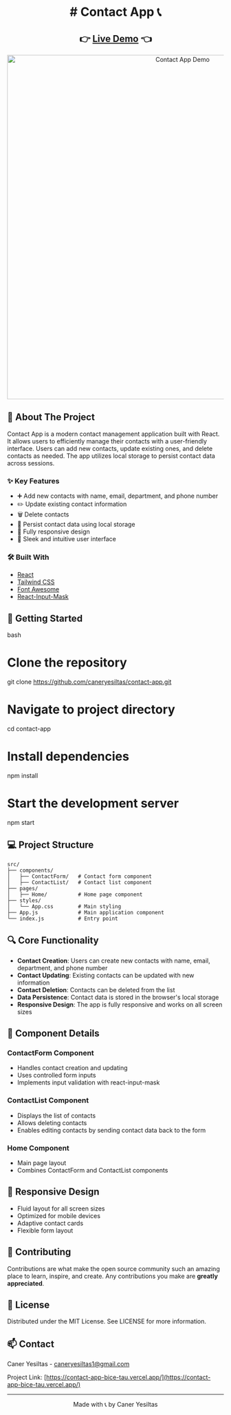 
<div align="center">
 <h1> 
# Contact App 📞
 </h1>
</div>

<div align="center">
  <h2>
    👉 <a href="https://contact-app-bice-tau.vercel.app/">Live Demo</a> 👈
  </h2>
</div>

<div align="center">
  <img src="/assets/Contact-App.gif" alt="Contact App Demo" width="800"/>
</div>

## 📌 About The Project

Contact App is a modern contact management application built with React. It allows users to efficiently manage their contacts with a user-friendly interface. Users can add new contacts, update existing ones, and delete contacts as needed. The app utilizes local storage to persist contact data across sessions.

### ✨ Key Features

- ➕ Add new contacts with name, email, department, and phone number
- ✏️ Update existing contact information
- 🗑️ Delete contacts
- 💾 Persist contact data using local storage
- 📱 Fully responsive design
- 💅 Sleek and intuitive user interface

### 🛠️ Built With

- [React](https://reactjs.org/)
- [Tailwind CSS](https://tailwindcss.com/)
- [Font Awesome](https://fontawesome.com/)
- [React-Input-Mask](https://github.com/sanniassin/react-input-mask)

## 🚀 Getting Started

bash
# Clone the repository
git clone https://github.com/caneryesiltas/contact-app.git

# Navigate to project directory 
cd contact-app

# Install dependencies
npm install

# Start the development server
npm start


## 💻 Project Structure
 ```
src/
├── components/
│   ├── ContactForm/   # Contact form component
│   ├── ContactList/   # Contact list component
├── pages/
│   ├── Home/          # Home page component
├── styles/
│   └── App.css        # Main styling
├── App.js             # Main application component
└── index.js           # Entry point
 ```

## 🔍 Core Functionality

- **Contact Creation**: Users can create new contacts with name, email, department, and phone number
- **Contact Updating**: Existing contacts can be updated with new information
- **Contact Deletion**: Contacts can be deleted from the list
- **Data Persistence**: Contact data is stored in the browser's local storage
- **Responsive Design**: The app is fully responsive and works on all screen sizes

## 🎯 Component Details

### ContactForm Component
- Handles contact creation and updating
- Uses controlled form inputs
- Implements input validation with react-input-mask

### ContactList Component  
- Displays the list of contacts
- Allows deleting contacts
- Enables editing contacts by sending contact data back to the form

### Home Component
- Main page layout
- Combines ContactForm and ContactList components

## 📱 Responsive Design

- Fluid layout for all screen sizes
- Optimized for mobile devices
- Adaptive contact cards
- Flexible form layout

## 🤝 Contributing

Contributions are what make the open source community such an amazing place to learn, inspire, and create. Any contributions you make are **greatly appreciated**.

## 📄 License

Distributed under the MIT License. See LICENSE for more information.

## 📫 Contact

Caner Yesiltas - caneryesiltas1@gmail.com

Project Link: [https://contact-app-bice-tau.vercel.app/](https://contact-app-bice-tau.vercel.app/)

---

<div align="center">
  Made with 📞 by Caner Yesiltas
</div>
